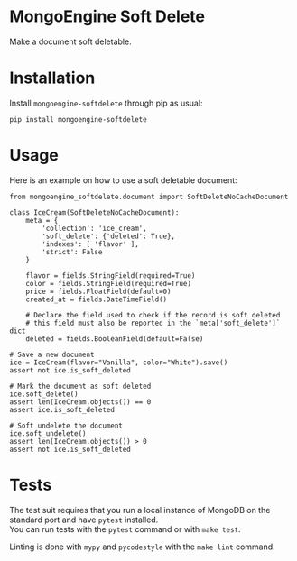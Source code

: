 # MongoEngine Soft Delete

Make a document soft deletable.

# Installation

Install `mongoengine-softdelete` through pip as usual:

    pip install mongoengine-softdelete

# Usage

Here is an example on how to use a soft deletable document:

    from mongoengine_softdelete.document import SoftDeleteNoCacheDocument    

    class IceCream(SoftDeleteNoCacheDocument):
        meta = {
            'collection': 'ice_cream',
            'soft_delete': {'deleted': True},
            'indexes': [ 'flavor' ],
            'strict': False
        }

        flavor = fields.StringField(required=True)
        color = fields.StringField(required=True)
        price = fields.FloatField(default=0)
        created_at = fields.DateTimeField()

        # Declare the field used to check if the record is soft deleted
        # this field must also be reported in the `meta['soft_delete']` dict
        deleted = fields.BooleanField(default=False)

    # Save a new document
    ice = IceCream(flavor="Vanilla", color="White").save()
    assert not ice.is_soft_deleted

    # Mark the document as soft deleted
    ice.soft_delete()
    assert len(IceCream.objects()) == 0
    assert ice.is_soft_deleted

    # Soft undelete the document
    ice.soft_undelete()
    assert len(IceCream.objects()) > 0
    assert not ice.is_soft_deleted


# Tests

The test suit requires that you run a local instance of MongoDB on the standard
port and have `pytest` installed.  
You can run tests with the `pytest` command or with `make test`.

Linting is done with `mypy` and `pycodestyle` with the `make lint` command.
